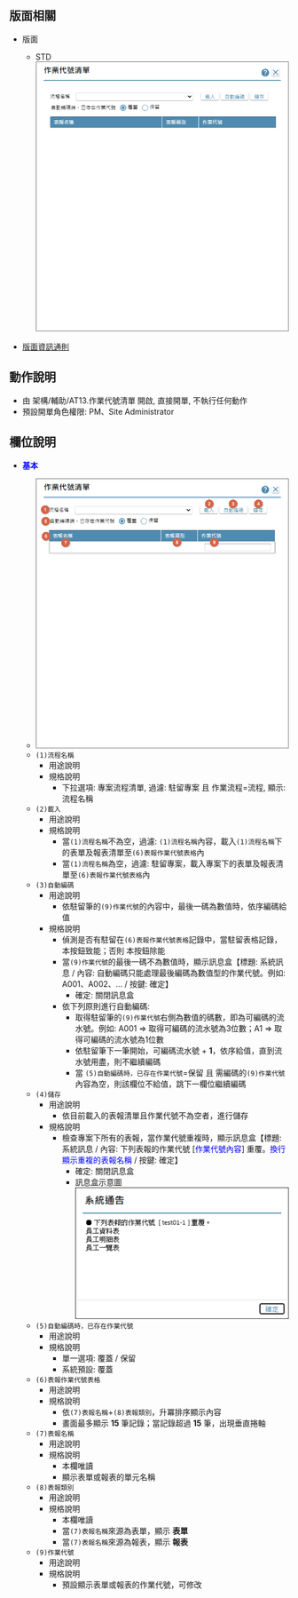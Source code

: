 ## <div id="layout">版面相關</div>
* 版面
    * STD</br>
        ![pic][image_OperationCodeList]

* [版面資訊通則][link_ruleother1]

## <div id="form-action">動作說明</div>
* 由 架構/輔助/AT13.作業代號清單 開啟, 直接開單, 不執行任何動作
* 預設開單角色權限: PM、Site Administrator

## <div id="object-desc">欄位說明</div>

* <p id="fieldbreak1" style="color:blue;font-weight:bold">基本</p>

    * ![pic][image_OperationCodeList_block1]
    * `(1)流程名稱`
        * 用途說明
        * 規格說明
            * 下拉選項: 專案流程清單, 過濾: 駐留專案 且 作業流程=流程, 顯示: 流程名稱
    * `(2)載入`
        * 用途說明
        * 規格說明
            * 當`(1)流程名稱`不為空，過濾: `(1)流程名稱`內容，載入`(1)流程名稱`下的表單及報表清單至`(6)表報作業代號表格`內
            * 當`(1)流程名稱`為空，過濾: 駐留專案，載入專案下的表單及報表清單至`(6)表報作業代號表格`內
    * `(3)自動編碼`
        * 用途說明
            * 依駐留筆的`(9)作業代號`的內容中，最後一碼為數值時，依序編碼給值
        * 規格說明
            * 偵測是否有駐留在`(6)表報作業代號表格`記錄中，當駐留表格記錄，本按鈕致能；否則 本按鈕除能
            * 當`(9)作業代號`的最後一碼不為數值時，顯示訊息盒【標題: 系統訊息 / 內容: 自動編碼只能處理最後編碼為數值型的作業代號。例如: A001、A002、...  / 按鍵: 確定】
                * 確定: 關閉訊息盒
            * 依下列原則進行自動編碼:
                * 取得駐留筆的`(9)作業代號`右側為數值的碼數，即為可編碼的流水號。例如: A001 => 取得可編碼的流水號為3位數；A1 => 取得可編碼的流水號為1位數
                * 依駐留筆下一筆開始，可編碼流水號 + **1**，依序給值，直到流水號用盡，則不繼續編碼                
                * 當 `(5)自動編碼時，已存在作業代號`=保留 且 需編碼的`(9)作業代號`內容為空，則該欄位不給值，跳下一欄位繼續編碼
    * `(4)儲存`
        * 用途說明
            * 依目前載入的表報清單且作業代號不為空者，進行儲存
        * 規格說明
            * 檢查專案下所有的表報，當作業代號重複時，顯示訊息盒【標題: 系統訊息 / 內容: 下列表報的作業代號 [<font color=blue>作業代號內容</font>] 重覆。<font color=blue>換行顯示重複的表報名稱</font> / 按鍵: 確定】
                * 確定: 關閉訊息盒
                * 訊息盒示意圖<br>
                    ![pic][image_saveErrorMsg]
    * `(5)自動編碼時，已存在作業代號`
        * 用途說明
        * 規格說明
            * 單一選項: 覆蓋 / 保留
            * 系統預設: 覆蓋
    * `(6)表報作業代號表格`
        * 用途說明
        * 規格說明
            * 依`(7)表報名稱`+`(8)表報類別`，升冪排序顯示內容    
            * 畫面最多顯示 **15** 筆記錄；當記錄超過 **15** 筆，出現垂直捲軸
    * `(7)表報名稱` 
        * 用途說明
        * 規格說明
            * 本欄唯讀
            * 顯示表單或報表的單元名稱
    * `(8)表報類別`
        * 用途說明
        * 規格說明
            * 本欄唯讀
            * 當`(7)表報名稱`來源為表單，顯示 **表單**
            * 當`(7)表報名稱`來源為報表，顯示 **報表**            
    * `(9)作業代號`
        * 用途說明
        * 規格說明
            * 預設顯示表單或報表的作業代號，可修改





<!-- 圖片 -->
[image_OperationCodeList]:attachment/OperationCodeList.png
[image_OperationCodeList_block1]:attachment/OperationCodeList_block1.png
[image_saveErrorMsg]:attachment/OperationCodeList_saveErrorMsg.png

<!-- 超連結 -->
[link_fieldbreak1]:#fieldbreak1 "欄位說明/基本"
[link_ruleother1]:/8.10.0/IDE/Specification/RulesOther/README#ruleother1 "共用通則_其它/版面資訊通則"
[link_ruleother7]:/8.10.0/IDE/Specification/RulesOther/README#ruleother7 "共用通則_其它/存回不允空白檢控通則"
[link_ruleother8]:/8.10.0/IDE/Specification/RulesOther/README#ruleother8 "共用通則_其它/存回其它檢控通則"
